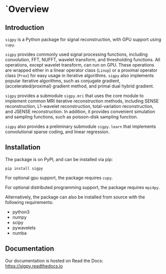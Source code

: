 `Overview
=========

Introduction
------------
``sigpy`` is a Python package for signal reconstruction, with GPU support using ``cupy``.

``sigpy`` provides commonly used signal processing functions, including convolution, FFT, NUFFT, wavelet transform, and thresholding functions. All operations, except wavelet transform, can run on GPU. These operations are wrapped either in a linear operator class (``Linop``) or a proximal operator class (``Prox``) for easy usage in iterative algorithms. ``sigpy`` also implements popular iterative algorithms, such as conjugate gradient, (accelerated/proximal) gradient method, and primal dual hybrid gradient.

``sigpy`` provides a submodule ``sigpy.mri`` that uses the core module to implement common MRI iterative reconstruction methods, including SENSE reconstruction, L1-wavelet reconstruction, total-variation reconstruction, and JSENSE reconstruction. In addition, it provides convenient simulation and sampling functions, such as poisson-disk sampling function.

``sigpy`` also provides a preliminary submodule ``sigpy.learn`` that implements convolutional sparse coding, and linear regression.

Installation
------------
The package is on PyPI, and can be installed via pip:

	pip install sigpy

For optional gpu support, the package requires ``cupy``.

For optional distributed programming support, the package requires ``mpi4py``.
	
Alternatively, the package can also be installed from source with the following requirements:

- python3
- numpy
- scipy
- pywavelets
- numba

Documentation
-------------
Our documentation is hosted on Read the Docs: https://sigpy.readthedocs.io
